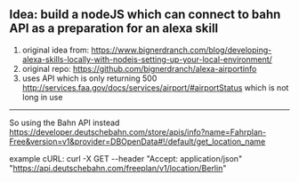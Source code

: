## Idea: build a nodeJS which can connect to bahn API as a preparation for an alexa skill

1. original idea from:
https://www.bignerdranch.com/blog/developing-alexa-skills-locally-with-nodejs-setting-up-your-local-environment/
2. original repo:
https://github.com/bignerdranch/alexa-airportinfo
3. uses API which is only returning 500
http://services.faa.gov/docs/services/airport/#airportStatus which is not long in use

***
So using the Bahn API instead
https://developer.deutschebahn.com/store/apis/info?name=Fahrplan-Free&version=v1&provider=DBOpenData#!/default/get_location_name

example cURL:
curl -X GET --header "Accept: application/json" "https://api.deutschebahn.com/freeplan/v1/location/Berlin"


